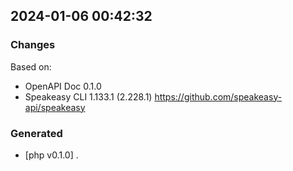 

## 2024-01-06 00:42:32
### Changes
Based on:
- OpenAPI Doc 0.1.0 
- Speakeasy CLI 1.133.1 (2.228.1) https://github.com/speakeasy-api/speakeasy
### Generated
- [php v0.1.0] .